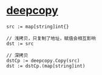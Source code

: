 # [deepcopy](https://pkg.go.dev/github.com/mohae/deepcopy)

```golang
src := map[string]int{}

// 浅拷贝，只复制了地址，赋值会相互影响
dst := src

// 深拷贝
dstCp := deepcopy.Copy(src)
dst := dstCp.(map[string]int)
```
